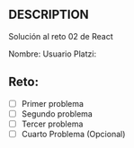 ## DESCRIPTION

Solución al reto 02 de React

Nombre:
Usuario Platzi:

## Reto:
  - [ ] Primer problema
  - [ ] Segundo problema
  - [ ] Tercer problema
  - [ ] Cuarto Problema (Opcional)